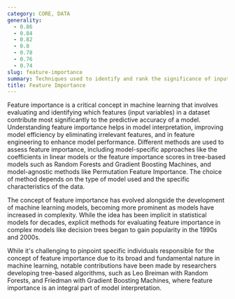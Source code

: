 ```yaml
---
category: CORE, DATA
generality:
  - 0.86
  - 0.84
  - 0.82
  - 0.8
  - 0.78
  - 0.76
  - 0.74
slug: feature-importance
summary: Techniques used to identify and rank the significance of input variables (features) in contributing to the predictive power of a ML model.
title: Feature Importance
---
```


Feature importance is a critical concept in machine learning that involves evaluating and identifying which features (input variables) in a dataset contribute most significantly to the predictive accuracy of a model. Understanding feature importance helps in model interpretation, improving model efficiency by eliminating irrelevant features, and in feature engineering to enhance model performance. Different methods are used to assess feature importance, including model-specific approaches like the coefficients in linear models or the feature importance scores in tree-based models such as Random Forests and Gradient Boosting Machines, and model-agnostic methods like Permutation Feature Importance. The choice of method depends on the type of model used and the specific characteristics of the data.

The concept of feature importance has evolved alongside the development of machine learning models, becoming more prominent as models have increased in complexity. While the idea has been implicit in statistical models for decades, explicit methods for evaluating feature importance in complex models like decision trees began to gain popularity in the 1990s and 2000s.

While it's challenging to pinpoint specific individuals responsible for the concept of feature importance due to its broad and fundamental nature in machine learning, notable contributions have been made by researchers developing tree-based algorithms, such as Leo Breiman with Random Forests, and Friedman with Gradient Boosting Machines, where feature importance is an integral part of model interpretation.
